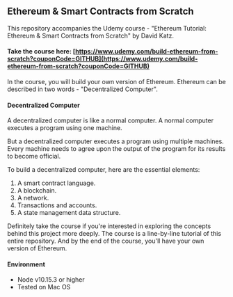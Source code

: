 ## Ethereum & Smart Contracts from Scratch
This repository accompanies the Udemy course - "Ethereum Tutorial: Ethereum & Smart Contracts from Scratch" by David Katz.

#### Take the course here: [https://www.udemy.com/build-ethereum-from-scratch?couponCode=GITHUB](https://www.udemy.com/build-ethereum-from-scratch?couponCode=GITHUB)
In the course, you will build your own version of Ethereum. Ethereum can be described in two words - "Decentralized Computer".

#### Decentralized Computer
A decentralized computer is like a normal computer. A normal computer executes a program using one machine.

But a decentralized computer executes a program using multiple machines. Every machine needs to agree upon the output of the program for its results to become official.

To build a decentralized computer, here are the essential elements:
1. A smart contract language.
2. A blockchain.
3. A network.
4. Transactions and accounts.
5. A state management data structure.

Definitely take the course if you're interested in exploring the concepts behind this project more deeply. The course is a line-by-line tutorial of this entire repository. And by the end of the course, you'll have your own version of Ethereum.

#### Environment
- Node v10.15.3 or higher
- Tested on Mac OS
